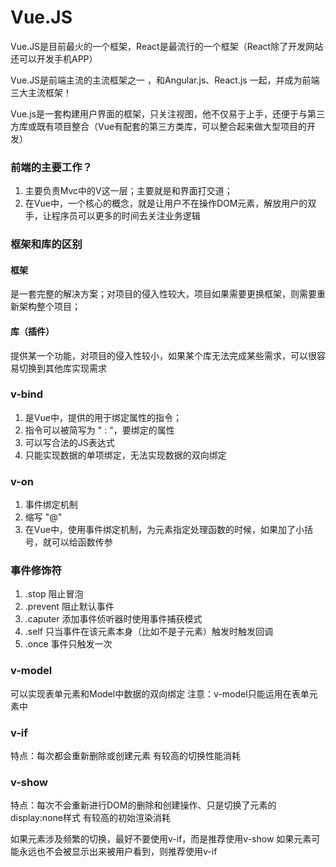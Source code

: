 # Vue.JS

Vue.JS是目前最火的一个框架，React是最流行的一个框架（React除了开发网站还可以开发手机APP）

Vue.JS是前端主流的主流框架之一 ，和Angular.js、React.js 一起，并成为前端三大主流框架！

Vue.js是一套构建用户界面的框架，只关注视图，他不仅易于上手，还便于与第三方库或既有项目整合（Vue有配套的第三方类库，可以整合起来做大型项目的开发）

### 前端的主要工作？

1. 主要负责Mvc中的V这一层；主要就是和界面打交道；
2. 在Vue中，一个核心的概念，就是让用户不在操作DOM元素，解放用户的双手，让程序员可以更多的时间去关注业务逻辑

### 框架和库的区别

#### 框架

是一套完整的解决方案；对项目的侵入性较大，项目如果需要更换框架，则需要重新架构整个项目；

#### 库（插件）

提供某一个功能，对项目的侵入性较小，如果某个库无法完成某些需求，可以很容易切换到其他库实现需求

### v-bind

1. 是Vue中，提供的用于绑定属性的指令；
2. 指令可以被简写为 " : "，要绑定的属性
3. 可以写合法的JS表达式
4. 只能实现数据的单项绑定，无法实现数据的双向绑定

### v-on

1. 事件绑定机制
2. 缩写 "@"
3. 在Vue中，使用事件绑定机制，为元素指定处理函数的时候，如果加了小括号，就可以给函数传参

### 事件修饰符

1. .stop 阻止冒泡
2. .prevent 阻止默认事件
3. .caputer 添加事件侦听器时使用事件捕获模式
4. .self 只当事件在该元素本身（比如不是子元素）触发时触发回调
5. .once 事件只触发一次

### v-model

可以实现表单元素和Model中数据的双向绑定
注意：v-model只能运用在表单元素中

### v-if


特点：每次都会重新删除或创建元素
有较高的切换性能消耗

### v-show

特点：每次不会重新进行DOM的删除和创建操作、只是切换了元素的display:none样式
有较高的初始渲染消耗

如果元素涉及频繁的切换，最好不要使用v-if，而是推荐使用v-show
如果元素可能永远也不会被显示出来被用户看到，则推荐使用v-if